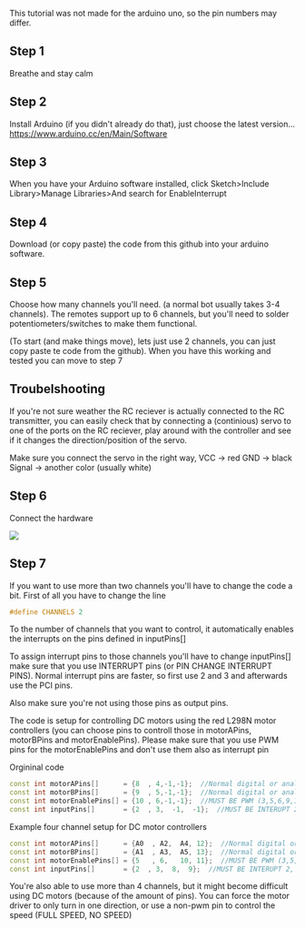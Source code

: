 This tutorial was not made for the arduino uno, so the pin numbers may differ.


## Step 1
Breathe and stay calm

## Step 2
Install Arduino (if you didn't already do that), just choose the latest version...
https://www.arduino.cc/en/Main/Software

## Step 3
When you have your Arduino software installed, click Sketch>Include Library>Manage Libraries>And search for EnableInterrupt

## Step 4
Download (or copy paste) the code from this github into your arduino software.

## Step 5
Choose how many channels you'll need. (a normal bot usually takes 3-4 channels). The remotes support up to 6 channels, but you'll need to solder potentiometers/switches to make them functional.

(To start (and make things move), lets just use 2 channels, you can just copy paste te code from the github). When you have this working and tested you can move to step 7

## Troubelshooting

If you're not sure weather the RC reciever is actually connected to the RC transmitter, you can easily check that by connecting a (continious) servo to one of the ports on the RC reciever, play around with the controller and see if it changes the direction/position of the servo.

Make sure you connect the servo in the right way,
VCC -> red
GND -> black
Signal -> another color (usually white)

## Step 6

Connect the hardware

<img src="https://raw.githubusercontent.com/lemio/robowars/master/breadboardview.png"></img>

## Step 7

If you want to use more than two channels you'll have to change the code a bit. First of all you have to change the line

```cpp
#define CHANNELS 2
```
To the number of channels that you want to control, it automatically enables the interrupts on the pins defined in inputPins[]

To assign interrupt pins to those channels you'll have to change inputPins[] make sure that you use INTERRUPT pins (or PIN CHANGE INTERRUPT PINS). Normal interrupt pins are faster, so first use 2 and 3 and afterwards use the PCI pins.

Also make sure you're not using those pins as output pins.

The code is setup for controlling DC motors using the red L298N motor controllers (you can choose pins to controll those in motorAPins, motorBPins and motorEnablePins). Please make sure that you use PWM pins for the motorEnablePins and don't use them also as interrupt pin

Orgininal code
```cpp
const int motorAPins[]      = {8  , 4,-1,-1};  //Normal digital or analog pin (analog with A prefix)
const int motorBPins[]      = {9  , 5,-1,-1};  //Normal digital or analog pin (analog with A prefix)
const int motorEnablePins[] = {10 , 6,-1,-1};  //MUST BE PWM (3,5,6,9,10,11 are PWM)
const int inputPins[]       = {2  , 3,  -1,  -1};  //MUST BE INTERUPT 2, 3, 7 or PIN CHANGE INTERRUPT 8, 9, 10, 11;
```

Example four channel setup for DC motor controllers
```cpp
const int motorAPins[]      = {A0  , A2,  A4, 12};  //Normal digital or analog pin (analog with A prefix)
const int motorBPins[]      = {A1  , A3,  A5, 13};  //Normal digital or analog pin (analog with A prefix)
const int motorEnablePins[] = {5   , 6,   10, 11};  //MUST BE PWM (3,5,6,9,10,11 are PWM)
const int inputPins[]       = {2  , 3,  8,  9};  //MUST BE INTERUPT 2, 3, 7 or PIN CHANGE INTERRUPT 8, 9, 10, 11;
```

You're also able to use more than 4 channels, but it might become difficult using DC motors (because of the amount of pins). You can force the motor driver to only turn in one direction, or use a non-pwm pin to control the speed (FULL SPEED, NO SPEED)
